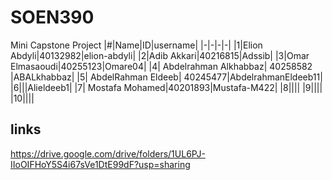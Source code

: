 # SOEN390
Mini Capstone Project
|#|Name|ID|username|
|-|-|-|-|
|1|Elion Abdyli|40132982|elion-abdyli|
|2|Adib Akkari|40216815|Adssib|
|3|Omar Elmasaoudi|40255123|Omare04|
|4| Abdelrahman Alkhabbaz| 40258582 |ABALkhabbaz|
|5| AbdelRahman Eldeeb| 40245477|AbdelrahmanEldeeb11|
|6|||Alieldeeb1|
|7| Mostafa Mohamed|40201893|Mustafa-M422|
|8||||
|9||||
|10||||

## links

https://drive.google.com/drive/folders/1UL6PJ-IIoOIFHoY5S4i67sVe1DtE99dF?usp=sharing
